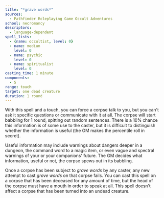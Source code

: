 ```yaml
---
title: "*grave words*"
sources:
  - Pathfinder Roleplaying Game Occult Adventures
school: necromancy
descriptors:
  - language-dependent
spell_lists:
  - {name: occultist, level: 0}
  - name: medium
    level: 0
  - name: psychic
    level: 0
  - name: spiritualist
    level: 0
casting_time: 1 minute
components:
  - S
range: touch
target: one dead creature
duration: 1 round
---
```


With this spell and a touch, you can force a corpse talk to you, but you can't ask it specific questions or communicate with it at all. The corpse will start babbling for 1 round, spitting out random sentences. There is a 10% chance this information is of some use to the caster, but it is difficult to distinguish whether the information is useful (the GM makes the percentile roll in secret).

Useful information may include warnings about dangers deeper in a dungeon, the command word to a magic item, or even vague and spectral warnings of your or your companions' future. The GM decides what information, useful or not, the corpse spews out in its babbling.

Once a corpse has been subject to *grave words* by any caster, any new attempt to cast *grave words* on that corpse fails. You can cast this spell on a corpse that has been deceased for any amount of time, but the head of the corpse must have a mouth in order to speak at all. This spell doesn't affect a corpse that has been turned into an undead creature.

